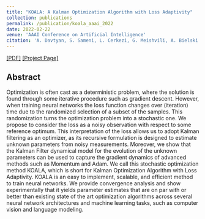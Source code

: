 ```yaml
---
title: "KOALA: A Kalman Optimization Algorithm with Loss Adaptivity"
collection: publications
permalink: /publication/koala_aaai_2022
date: 2022-02-22
venue: 'AAAI Conference on Artificial Intelligence'
citation: 'A. Davtyan, S. Sameni, L. Cerkezi, G. Meishvili, A. Bielski and P. Favaro. &quot;KOALA: A Kalman Optimization Algorithm with Loss Adaptivity.&quot; In <i>AAAI 2022</i>.'
---
```


[[PDF]](https://arxiv.org/pdf/2107.03331.pdf) [[Project Page]](https://araachie.github.io/koala/)

## Abstract

Optimization is often cast as a deterministic problem, where the solution is found through some iterative procedure such as gradient descent. However, when training neural networks the loss function changes over (iteration) time due to the randomized selection of a subset of the samples. This randomization turns the optimization problem into a stochastic one. We propose to consider the loss as a noisy observation with respect to some reference optimum. This interpretation of the loss allows us to adopt Kalman filtering as an optimizer, as its recursive formulation is designed to estimate unknown parameters from noisy measurements. Moreover, we show that the Kalman Filter dynamical model for the evolution of the unknown parameters can be used to capture the gradient dynamics of advanced methods such as Momentum and Adam. We call this stochastic optimization method KOALA, which is short for Kalman Optimization Algorithm with Loss Adaptivity. KOALA is an easy to implement, scalable, and efficient method to train neural networks. We provide convergence analysis and show experimentally that it yields parameter estimates that are on par with or better than existing state of the art optimization algorithms across several neural network architectures and machine learning tasks, such as computer vision and language modeling.
